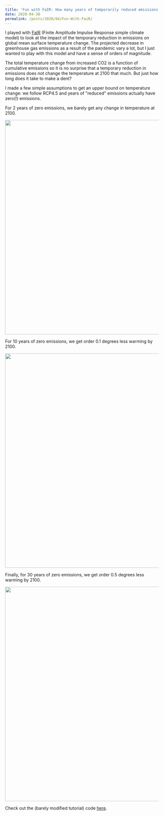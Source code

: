 ```yaml
---
title: 'Fun with FaIR: How many years of temporarily reduced emissions (such as a pandemic!) does it take to make a dent in the 2100 temperature projection?'
date: 2020-04-30
permalink: /posts/2020/04/Fun-With-FaiR/
---
```


I played with <a href='https://fair.readthedocs.io/'>FaIR</a> $($Finite Amplitude Impulse Response simple climate model$)$ to look at the impact of the temporary reduction in emissions on global mean surface temperature change. The projected decrease in greenhouse gas emissions as a result of the pandemic vary a lot, but I just wanted to play with this model and have a sense of orders of magnitude.

The total temperature change from increased CO2 is a function of cumulative emissions so it is no surprise that a temporary reduction in emissions does not change the temperature at 2100 that much. But just how long does it take to make a dent?

I made a few simple assumptions to get an upper bound on temperature change: we follow RCP4.5 and years of "reduced" emissions actually have zero$($!$)$ emissions.

For 2 years of zero emissions, we barely get any change in temperature at 2100.

<div style="text-align:center;valign:center"><img src="https://matthewjhenry.github.io/images/Fair2.png" alt="" style="width: 700px; height: auto;"></div>

For 10 years of zero emissions, we get order 0.1 degrees less warming by 2100.

<div style="text-align:center;valign:center"><img src="https://matthewjhenry.github.io/images/Fair10.png" alt="" style="width: 700px; height: auto;"></div>

Finally, for 30 years of zero emissions, we get order 0.5 degrees less warming by 2100.

<div style="text-align:center;valign:center"><img src="https://matthewjhenry.github.io/images/Fair30.png" alt="" style="width: 700px; height: auto;"></div>

Check out the $($barely modified tutorial$)$ code <a href="https://matthewjhenry.github.io/code/FunFaIR.ipynb">here</a>.

